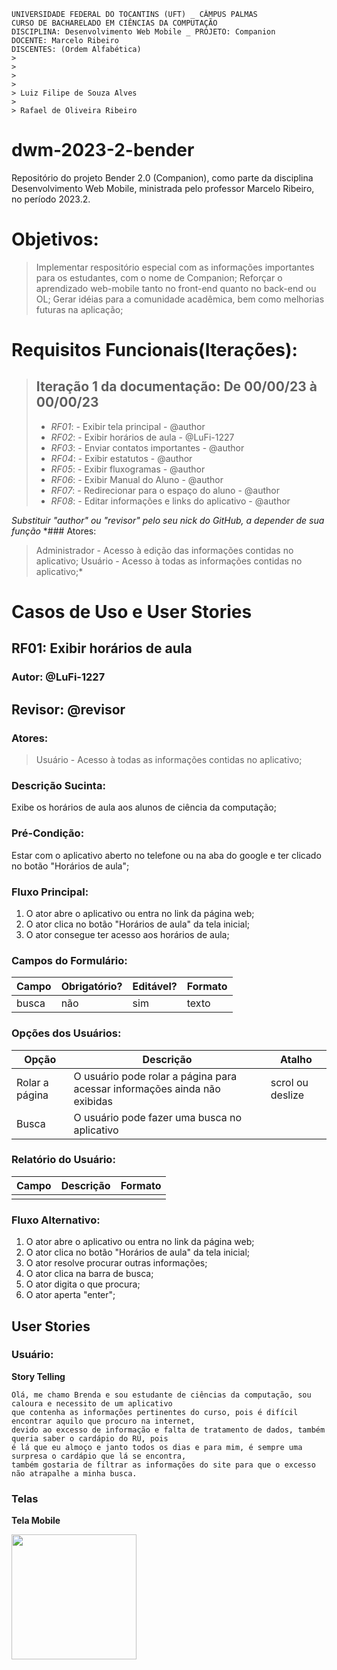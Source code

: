```
UNIVERSIDADE FEDERAL DO TOCANTINS (UFT) _ CÂMPUS PALMAS
CURSO DE BACHARELADO EM CIÊNCIAS DA COMPUTAÇÃO
DISCIPLINA: Desenvolvimento Web Mobile _ PROJETO: Companion
DOCENTE: Marcelo Ribeiro
DISCENTES: (Ordem Alfabética)
> 
> 
> 
> 
> Luiz Filipe de Souza Alves
>
> Rafael de Oliveira Ribeiro
```
# dwm-2023-2-bender
Repositório do projeto Bender 2.0 (Companion), como parte da disciplina Desenvolvimento Web Mobile, ministrada pelo professor Marcelo Ribeiro, no período 2023.2.

# Objetivos:
> Implementar respositório especial com as informações importantes para os estudantes, com o nome de Companion;
> Reforçar o aprendizado web-mobile tanto no front-end quanto no back-end ou OL;
> Gerar idéias para a comunidade acadêmica, bem como melhorias futuras na aplicação;

# Requisitos Funcionais(Iterações):

>## Iteração 1 da documentação: De 00/00/23 à 00/00/23
>- *RF01*: - Exibir tela principal - @author
>- *RF02*: - Exibir horários de aula - @LuFi-1227
>- *RF03*: - Enviar contatos importantes - @author
>- *RF04*: - Exibir estatutos - @author
>- *RF05*: - Exibir fluxogramas - @author
>- *RF06*: - Exibir Manual do Aluno - @author
>- *RF07*: - Redirecionar para o espaço do aluno - @author
>- *RF08*: - Editar informações e links do aplicativo - @author

*Substituir "author" ou "revisor" pelo seu nick do GitHub, a depender de sua função*
*### Atores:

> Administrador - Acesso à edição das informações contidas no aplicativo;
> Usuário - Acesso à todas as informações contidas no aplicativo;*

# Casos de Uso e User Stories

## RF01: Exibir horários de aula

### Autor: @LuFi-1227

## Revisor: @revisor

### Atores:

> Usuário - Acesso à todas as informações contidas no aplicativo;

### Descrição Sucinta:

Exibe os horários de aula aos alunos de ciência da computação;

### Pré-Condição:

Estar com o aplicativo aberto no telefone ou na aba do google e ter clicado no botão "Horários de aula";

### Fluxo Principal:

1. O ator abre o aplicativo ou entra no link da página web;
2. O ator clica no botão "Horários de aula" da tela inicial;
3. O ator consegue ter acesso aos horários de aula;

### Campos do Formulário:

| Campo | Obrigatório? | Editável? | Formato |
| --- | --- | --- | --- |
| busca | não | sim | texto |

### Opções dos Usuários:

| Opção | Descrição | Atalho |
| --- | --- | --- |
| Rolar a página | O usuário pode rolar a página para acessar informações ainda não exibidas | scrol ou deslize|
| Busca | O usuário pode fazer uma busca no aplicativo |  |

### Relatório do Usuário:

| Campo | Descrição | Formato |
| --- | --- | --- |
|  |  |  |

### Fluxo Alternativo:

1. O ator abre o aplicativo ou entra no link da página web;
2. O ator clica no botão "Horários de aula" da tela inicial;
3. O ator resolve procurar outras informações;
4. O ator clica na barra de busca;
5. O ator digita o que procura;
6. O ator aperta "enter";
   
## User Stories

### Usuário:

**Story Telling**
```
Olá, me chamo Brenda e sou estudante de ciências da computação, sou caloura e necessito de um aplicativo
que contenha as informações pertinentes do curso, pois é difícil encontrar aquilo que procuro na internet,
devido ao excesso de informação e falta de tratamento de dados, também queria saber o cardápio do RU, pois
é lá que eu almoço e janto todos os dias e para mim, é sempre uma surpresa o cardápio que lá se encontra,
também gostaria de filtrar as informações do site para que o excesso não atrapalhe a minha busca.
```
### Telas
**Tela Mobile**


<img src="https://github.com/sophiaprado1/dwm-2023-2-companion/assets/129668645/e3ab1858-b03d-4f7c-bc9a-04d1ae28891f)https://github.com/sophiaprado1/dwm-2023-2-companion/assets/129668645/e3ab1858-b03d-4f7c-bc9a-04d1ae28891f" width="200"/>
